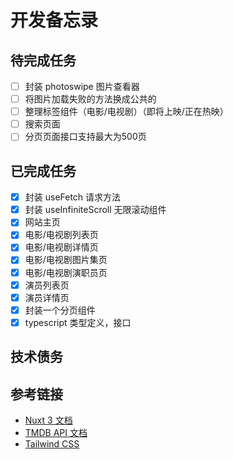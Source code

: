 # 开发备忘录

## 待完成任务

- [ ] 封装 photoswipe 图片查看器
- [ ] 将图片加载失败的方法换成公共的
- [ ] 整理标签组件（电影/电视剧）（即将上映/正在热映）
- [ ] 搜索页面
- [ ] 分页页面接口支持最大为500页

## 已完成任务

- [x] 封装 useFetch 请求方法
- [x] 封装 useInfiniteScroll 无限滚动组件
- [x] 网站主页
- [x] 电影/电视剧列表页
- [x] 电影/电视剧详情页
- [x] 电影/电视剧图片集页
- [x] 电影/电视剧演职员页
- [x] 演员列表页
- [x] 演员详情页
- [x] 封装一个分页组件
- [x] typescript 类型定义，接口

## 技术债务


## 参考链接

- [Nuxt 3 文档](https://nuxt.com/docs)
- [TMDB API 文档](https://developers.themoviedb.org/3)
- [Tailwind CSS](https://tailwindcss.com/docs)